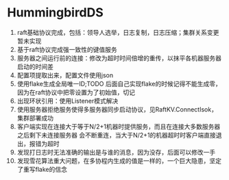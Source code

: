 # HummingbirdDS

1. raft基础协议完成，包括：领导人选举，日志复制，日志压缩；集群关系变更暂未实现
2. 基于raft协议完成强一致性的键值服务
3. 服务器之间运行前的连接：修改为超时时间倍增的重传，以抹平各机器服务器启动的时间差
4. 配置项提取出来，配置文件使用json
5. 使用flake生成全局唯一ID;TODO 后面自己实现flake的时候记得不能生成零，
因为在raft协议中把零设置为了初始值，切记
6. 出现环状引用：使用Listener模式解决
7. 使用服务器拒绝服务使得多服务器同步启动协议，见RaftKV.ConnectIsok，集群部署成功
8. 客户端实现在连接大于等于N/2+1机器时提供服务，而且在连接大多数服务器之后剩下未连接服务器
会不断重连，当大于N/2+1的机器超时时客户端直接退出，报错为超时
9. 发现打日志时无法准确的输出是与谁的消息，因为没存，后面可以修改一手 
10. 发现雪花算法重大问题，在多协程内生成的值是一样的，一个巨大隐患，坚定了重写flake的信念